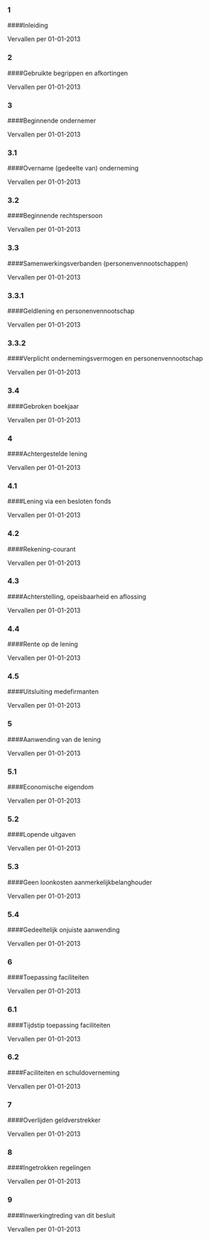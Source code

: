 <meta http-equiv='Content-Type' content='text/html; charset=utf-8' />

### 1  

####Inleiding

Vervallen per 01-01-2013 

### 2  

####Gebruikte begrippen en afkortingen

Vervallen per 01-01-2013 

### 3  

####Beginnende ondernemer

Vervallen per 01-01-2013 

### 3.1  

####Overname (gedeelte van) onderneming

Vervallen per 01-01-2013 

### 3.2  

####Beginnende rechtspersoon

Vervallen per 01-01-2013 

### 3.3  

####Samenwerkingsverbanden (personenvennootschappen)

Vervallen per 01-01-2013 

### 3.3.1  

####Geldlening en personenvennootschap

Vervallen per 01-01-2013 

### 3.3.2  

####Verplicht ondernemingsvermogen en personenvennootschap

Vervallen per 01-01-2013 

### 3.4  

####Gebroken boekjaar

Vervallen per 01-01-2013 

### 4  

####Achtergestelde lening

Vervallen per 01-01-2013 

### 4.1  

####Lening via een besloten fonds

Vervallen per 01-01-2013 

### 4.2  

####Rekening-courant

Vervallen per 01-01-2013 

### 4.3  

####Achterstelling, opeisbaarheid en aflossing

Vervallen per 01-01-2013 

### 4.4  

####Rente op de lening

Vervallen per 01-01-2013 

### 4.5  

####Uitsluiting medefirmanten

Vervallen per 01-01-2013 

### 5  

####Aanwending van de lening

Vervallen per 01-01-2013 

### 5.1  

####Economische eigendom

Vervallen per 01-01-2013 

### 5.2  

####Lopende uitgaven

Vervallen per 01-01-2013 

### 5.3  

####Geen loonkosten aanmerkelijkbelanghouder

Vervallen per 01-01-2013 

### 5.4  

####Gedeeltelijk onjuiste aanwending

Vervallen per 01-01-2013 

### 6  

####Toepassing faciliteiten

Vervallen per 01-01-2013 

### 6.1  

####Tijdstip toepassing faciliteiten

Vervallen per 01-01-2013 

### 6.2  

####Faciliteiten en schuldoverneming

Vervallen per 01-01-2013 

### 7  

####Overlijden geldverstrekker

Vervallen per 01-01-2013 

### 8  

####Ingetrokken regelingen

Vervallen per 01-01-2013 

### 9  

####Inwerkingtreding van dit besluit

Vervallen per 01-01-2013 

